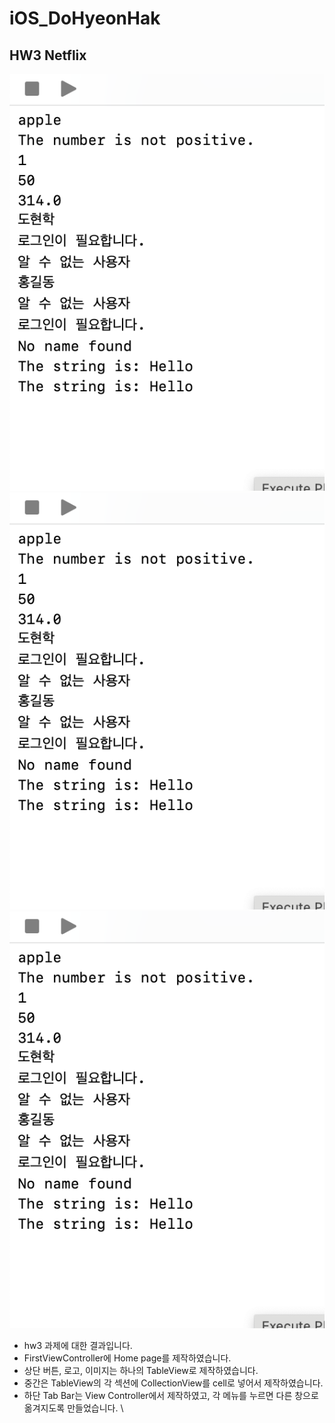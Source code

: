 # iOS_DoHyeonHak


## HW3 Netflix

<img src = "https://github.com/4th-PARD-iOS-PART/iOS_DoHyeonHak/blob/main/2nd_hw_DoHyeonHak/hw2.png">

<img src = "https://github.com/4th-PARD-iOS-PART/iOS_DoHyeonHak/blob/main/2nd_hw_DoHyeonHak/hw2.png">

<img src = "https://github.com/4th-PARD-iOS-PART/iOS_DoHyeonHak/blob/main/2nd_hw_DoHyeonHak/hw2.png">

- hw3 과제에 대한 결과입니다.
- FirstViewController에 Home page를 제작하였습니다. 
- 상단 버튼, 로고, 이미지는 하나의 TableView로 제작하였습니다.
- 중간은 TableView의 각 섹션에 CollectionView를 cell로 넣어서 제작하였습니다.
- 하단 Tab Bar는 View Controller에서 제작하였고, 각 메뉴를 누르면 다른 창으로 옮겨지도록 만들었습니다. \
